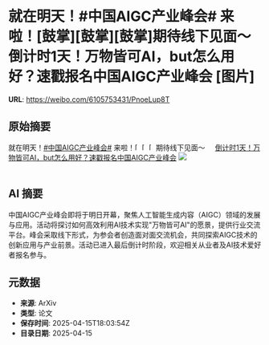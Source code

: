 # 就在明天！#中国AIGC产业峰会# 来啦！[鼓掌][鼓掌][鼓掌]期待线下见面～ 倒计时1天！万物皆可AI，but怎么用好？速戳报名中国AIGC产业峰会 [图片]

**URL**: https://weibo.com/6105753431/PnoeLup8T

## 原始摘要

就在明天！<a href="https://m.weibo.cn/search?containerid=231522type%3D1%26t%3D10%26q%3D%23%E4%B8%AD%E5%9B%BDAIGC%E4%BA%A7%E4%B8%9A%E5%B3%B0%E4%BC%9A%23&amp;extparam=%23%E4%B8%AD%E5%9B%BDAIGC%E4%BA%A7%E4%B8%9A%E5%B3%B0%E4%BC%9A%23" data-hide=""><span class="surl-text">#中国AIGC产业峰会#</span></a> 来啦！<span class="url-icon"><img alt="[鼓掌]" src="https://h5.sinaimg.cn/m/emoticon/icon/default/d_guzhang-cca8b296d9.png" style="width:1em; height:1em;" referrerpolicy="no-referrer"></span><span class="url-icon"><img alt="[鼓掌]" src="https://h5.sinaimg.cn/m/emoticon/icon/default/d_guzhang-cca8b296d9.png" style="width:1em; height:1em;" referrerpolicy="no-referrer"></span><span class="url-icon"><img alt="[鼓掌]" src="https://h5.sinaimg.cn/m/emoticon/icon/default/d_guzhang-cca8b296d9.png" style="width:1em; height:1em;" referrerpolicy="no-referrer"></span>期待线下见面～ <a href="https://weibo.com/ttarticle/p/show?id=2309405155747154755805" data-hide=""><span class="url-icon"><img style="width: 1rem;height: 1rem" src="https://h5.sinaimg.cn/upload/2015/09/25/3/timeline_card_small_article_default.png" referrerpolicy="no-referrer"></span><span class="surl-text">倒计时1天！万物皆可AI，but怎么用好？速戳报名中国AIGC产业峰会</span></a> <img style="" src="https://tvax4.sinaimg.cn/large/006Fd7o3ly1i0hmedtf6tj30rs0fmq4p.jpg" referrerpolicy="no-referrer"><br><br>

## AI 摘要

中国AIGC产业峰会即将于明日开幕，聚焦人工智能生成内容（AIGC）领域的发展与应用。活动将探讨如何高效利用AI技术实现"万物皆可AI"的愿景，提供行业交流平台。峰会采取线下形式，为参会者创造面对面交流机会，共同探索AIGC技术的创新应用与产业前景。活动已进入最后倒计时阶段，欢迎相关从业者及AI技术爱好者报名参与。

## 元数据

- **来源**: ArXiv
- **类型**: 论文
- **保存时间**: 2025-04-15T18:03:54Z
- **目录日期**: 2025-04-15
